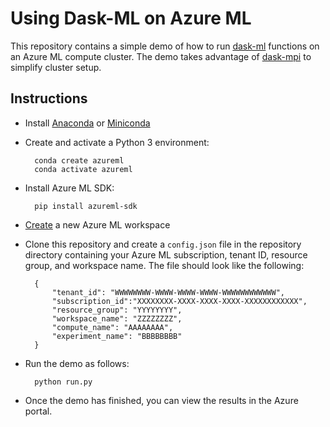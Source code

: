 Using Dask-ML on Azure ML
=========================

This repository contains a simple demo of how to run 
[dask-ml](https://ml.dask.org/) functions
on an Azure ML compute cluster. The demo takes advantage of [dask-mpi](https://mpi.dask.org) to simplify cluster setup.

Instructions
------------

- Install [Anaconda](https://docs.anaconda.com/anaconda/install/) or [Miniconda](https://docs.conda.io/en/latest/miniconda.html)  

- Create and activate a Python 3 environment:

        conda create azureml
        conda activate azureml

- Install Azure ML SDK:

        pip install azureml-sdk

- [Create](https://docs.microsoft.com/en-us/azure/machine-learning/service/how-to-manage-workspace) a new Azure ML workspace

- Clone this repository and create a `config.json` file in the repository directory containing your Azure ML subscription, tenant ID, resource group, and workspace name. The file should look like the following:

        {
            "tenant_id": "WWWWWWWW-WWWW-WWWW-WWWW-WWWWWWWWWWWW",
            "subscription_id":"XXXXXXXX-XXXX-XXXX-XXXX-XXXXXXXXXXXX", 
            "resource_group": "YYYYYYYY",
            "workspace_name": "ZZZZZZZZ",
            "compute_name": "AAAAAAAA",
            "experiment_name": "BBBBBBBB"
        }

- Run the demo as follows:

        python run.py

- Once the demo has finished, you can view the results in the Azure portal.
